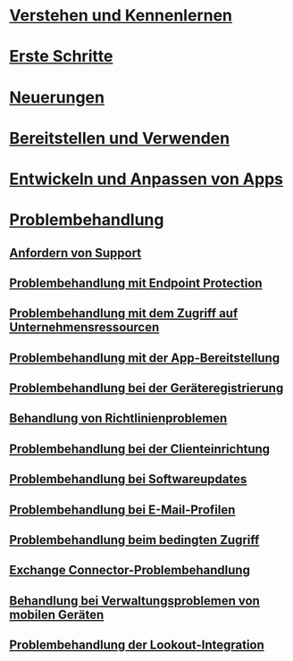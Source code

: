 # [Verstehen und Kennenlernen](/intune/understand-explore/introduction-to-microsoft-intune)
# [Erste Schritte](/intune/get-started/get-started)
# [Neuerungen](/intune/whats-new/whats-new-in-microsoft-intune)
<!-- # [Plan and Design](/intune/plan-design/ways-to-do-enterprise-mobility) -->
# [Bereitstellen und Verwenden](/intune/deploy-use/overview-of-device-and-app-lifecycles-in-microsoft-intune)
# [Entwickeln und Anpassen von Apps](/intune/develop/intune-app-sdk)

# [Problembehandlung](general-troubleshooting-tips-for-microsoft-intune.md)
## [Anfordern von Support](how-to-get-support-for-microsoft-intune.md)
## [Problembehandlung mit Endpoint Protection](Troubleshoot-Endpoint-Protection-in-microsoft-intune.md)
## [Problembehandlung mit dem Zugriff auf Unternehmensressourcen](Troubleshoot-company-resource-access-problems-with-microsoft-intune.md)
## [Problembehandlung mit der App-Bereitstellung](Troubleshoot-app-deployment-problems-in-microsoft-intune.md)
## [Problembehandlung bei der Geräteregistrierung](troubleshoot-device-enrollment-in-intune.md)
## [Behandlung von Richtlinienproblemen](Troubleshoot-policies-in-microsoft-intune.md)
## [Problembehandlung bei der Clienteinrichtung](Troubleshoot-client-setup-in-microsoft-intune.md)
## [Problembehandlung bei Softwareupdates](Troubleshoot-software-updates-in-microsoft-intune.md)
## [Problembehandlung bei E-Mail-Profilen](Troubleshoot-email-profiles-in-microsoft-intune.md)
## [Problembehandlung beim bedingten Zugriff](troubleshoot-conditional-access.md)
## [Exchange Connector-Problembehandlung](troubleshoot-exchange-connector.md)

## [Behandlung bei Verwaltungsproblemen von mobilen Geräten](troubleshoot-mam.md)

## [Problembehandlung der Lookout-Integration](troubleshooting-lookout-integration.md)


<!--HONumber=Nov16_HO4-->


